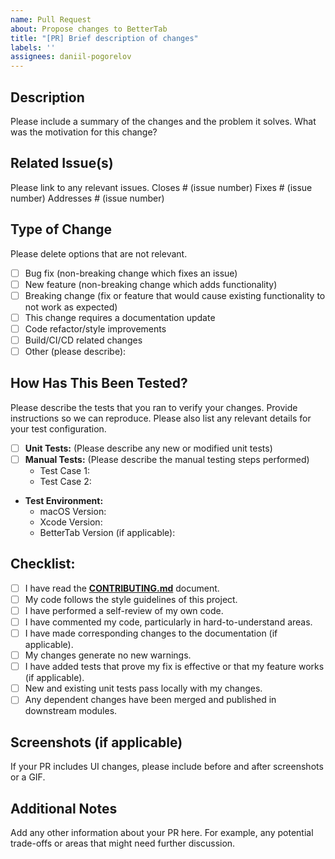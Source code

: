 ```yaml
---
name: Pull Request
about: Propose changes to BetterTab
title: "[PR] Brief description of changes"
labels: ''
assignees: daniil-pogorelov
---
```


## Description

Please include a summary of the changes and the problem it solves.
What was the motivation for this change?

## Related Issue(s)

Please link to any relevant issues.
Closes # (issue number)
Fixes # (issue number)
Addresses # (issue number)

## Type of Change

Please delete options that are not relevant.

- [ ] Bug fix (non-breaking change which fixes an issue)
- [ ] New feature (non-breaking change which adds functionality)
- [ ] Breaking change (fix or feature that would cause existing functionality to not work as expected)
- [ ] This change requires a documentation update
- [ ] Code refactor/style improvements
- [ ] Build/CI/CD related changes
- [ ] Other (please describe):

## How Has This Been Tested?

Please describe the tests that you ran to verify your changes. Provide instructions so we can reproduce.
Please also list any relevant details for your test configuration.

- [ ] **Unit Tests:** (Please describe any new or modified unit tests)
- [ ] **Manual Tests:** (Please describe the manual testing steps performed)
    - Test Case 1:
    - Test Case 2:
- **Test Environment:**
    - macOS Version:
    - Xcode Version:
    - BetterTab Version (if applicable):

## Checklist:

- [ ] I have read the [**CONTRIBUTING.md**](./CONTRIBUTING.md) document.
- [ ] My code follows the style guidelines of this project.
- [ ] I have performed a self-review of my own code.
- [ ] I have commented my code, particularly in hard-to-understand areas.
- [ ] I have made corresponding changes to the documentation (if applicable).
- [ ] My changes generate no new warnings.
- [ ] I have added tests that prove my fix is effective or that my feature works (if applicable).
- [ ] New and existing unit tests pass locally with my changes.
- [ ] Any dependent changes have been merged and published in downstream modules.

## Screenshots (if applicable)

If your PR includes UI changes, please include before and after screenshots or a GIF.

## Additional Notes

Add any other information about your PR here.
For example, any potential trade-offs or areas that might need further discussion.
